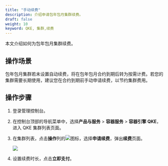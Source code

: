 ```yaml
---
title: "手动续费"
description: 介绍申请包年包月集群续费。
draft: false
weight: 10
keyword: QKE, 集群,续费
---
```


本文介绍如何为包年包月集群续费。

## 操作场景

包年包月集群若未设置自动续费，将在包年包月合约到期后转为按需计费。若您的集群需要长期使用，建议您在合约到期前手动申请续费，以节约集群费用。

## 操作步骤

1. 登录管理控制台。

2. 在控制台顶部的导航菜单中，选择**产品与服务** > **容器服务** > **容器引擎 QKE**，进入 QKE 集群列表页面。

3. 在集群列表，点击**操作**列的<img src="../../../_images/cluster_operation_more.png"/>图标，选择**申请续费**，弹出**续费**页面。

   <img src="../../../_images/continue_order.png"/>

4. 设置续费时长，点击**立即支付**。

 
